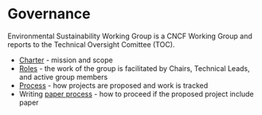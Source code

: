 # Governance
Environmental Sustainability Working Group is a CNCF Working Group and reports to the Technical Oversight Comittee (TOC).

* [Charter](../charter.md) - mission and scope
* [Roles](roles.md) - the work of the group is facilitated by Chairs, Technical Leads, and active group members
* [Process](process.md) - how projects are proposed and work is tracked
* Writing [paper process](paper-process.md) - how to proceed if the proposed project include paper

